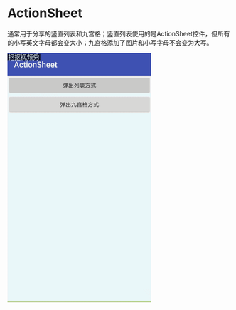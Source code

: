 # ActionSheet
通常用于分享的竖直列表和九宫格；竖直列表使用的是ActionSheet控件，但所有的小写英文字母都会变大小；九宫格添加了图片和小写字母不会变为大写。

![image](images/one.gif)
